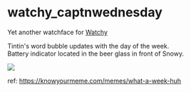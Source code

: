 # watchy_captnwednesday
Yet another watchface for [Watchy](https://github.com/sqfmi/Watchy)


Tintin's word bubble updates with the day of the week.  
Battery indicator located in the beer glass in front of Snowy.  

![](https://github.com/b-bayport/watchy_captnwednesday/blob/main/img/CaptnWednesday.png)

ref: https://knowyourmeme.com/memes/what-a-week-huh
